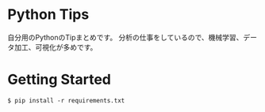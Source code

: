 # Python Tips
自分用のPythonのTipまとめです。
分析の仕事をしているので、機械学習、データ加工、可視化が多めです。

# Getting Started
```
$ pip install -r requirements.txt
```
